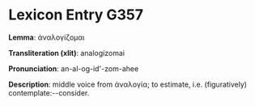 # Lexicon Entry G357

**Lemma**: ἀναλογίζομαι

**Transliteration (xlit)**: analogízomai

**Pronunciation**: an-al-og-id'-zom-ahee

**Description**:
middle voice from ἀναλογία; to estimate, i.e. (figuratively) contemplate:--consider.
